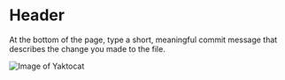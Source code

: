 # Header

At the bottom of the page, type a short, meaningful commit message that describes the change you made to the file.


![Image of Yaktocat](https://octodex.github.com/images/yaktocat.png)

